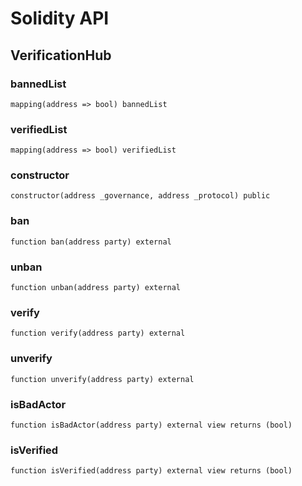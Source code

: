 # Solidity API

## VerificationHub

### bannedList

```solidity
mapping(address => bool) bannedList
```

### verifiedList

```solidity
mapping(address => bool) verifiedList
```

### constructor

```solidity
constructor(address _governance, address _protocol) public
```

### ban

```solidity
function ban(address party) external
```

### unban

```solidity
function unban(address party) external
```

### verify

```solidity
function verify(address party) external
```

### unverify

```solidity
function unverify(address party) external
```

### isBadActor

```solidity
function isBadActor(address party) external view returns (bool)
```

### isVerified

```solidity
function isVerified(address party) external view returns (bool)
```

